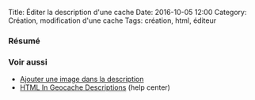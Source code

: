 Title: Éditer la description d'une cache
Date: 2016-10-05 12:00
Category: Création, modification d'une cache
Tags: création, html, éditeur

### Résumé

### Voir aussi
* [Ajouter une image dans la description]({filename}/add_image_desc.md)
* [HTML In Geocache Descriptions](http://support.groundspeak.com/index.php?pg=kb.page&id=79) (help center)
